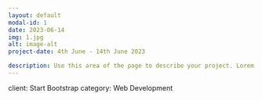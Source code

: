 ```yaml
---
layout: default
modal-id: 1
date: 2023-06-14
img: 1.jpg
alt: image-alt
project-date: 4th June - 14th June 2023

description: Use this area of the page to describe your project. Lorem ipsum dolor sit amet, consectetur adipisicing elit. Mollitia neque assumenda ipsam nihil, molestias magnam, recusandae quos quis inventore quisquam velit asperiores, vitae? Reprehenderit soluta, eos quod consequuntur itaque. Nam.
---
```

client: Start Bootstrap
category: Web Development
